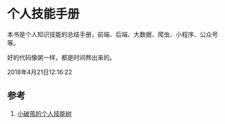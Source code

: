 # 个人技能手册

本书是个人知识技能的总结手册，前端、后端、大数据、爬虫、小程序、公众号等。

好的代码像粥一样，都是时间熬出来的。

2018年4月21日12:16:22


## 参考
1. [小破孩的个人技能树](https://miqi1992.gitbooks.io/cq-skill/content/)

